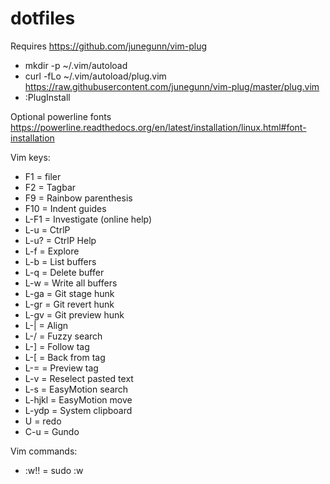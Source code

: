 dotfiles
========

Requires https://github.com/junegunn/vim-plug
- mkdir -p ~/.vim/autoload
- curl -fLo ~/.vim/autoload/plug.vim https://raw.githubusercontent.com/junegunn/vim-plug/master/plug.vim
- :PlugInstall

Optional powerline fonts https://powerline.readthedocs.org/en/latest/installation/linux.html#font-installation

Vim keys:
- F1 = filer
- F2 = Tagbar
- F9 = Rainbow parenthesis
- F10 = Indent guides
- L-F1 = Investigate (online help)
- L-u<space> = CtrlP
- L-u? = CtrlP Help
- L-f = Explore
- L-b = List buffers
- L-q = Delete buffer
- L-w = Write all buffers
- L-ga = Git stage hunk
- L-gr = Git revert hunk
- L-gv = Git preview hunk
- L-| = Align
- L-/ = Fuzzy search
- L-] = Follow tag
- L-[ = Back from tag
- L-= = Preview tag
- L-v = Reselect pasted text
- L-s = EasyMotion search
- L-hjkl = EasyMotion move
- L-ydp = System clipboard
- U = redo
- C-u = Gundo

Vim commands:
- :w!! = sudo :w
